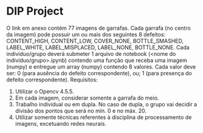 # DIP Project 
O link em anexo contém 77 imagens de garrafas. Cada garrafa (no centro da imagem) pode possuir um ou mais dos seguintes 8 defeitos:
CONTENT_HIGH,
CONTENT_LOW,
COVER_NONE,
BOTTLE_SMASHED,
LABEL_WHITE,
LABEL_MISPLACED,
LABEL_NONE,
BOTTLE_NONE.
Cada indivíduo/grupo deverá submeter 1 arquivo de notebook (<nome do indivíduo/grupo>.ipynb) contendo uma função que receba uma imagem (numpy) e entregue um array (numpy) contendo 8 valores. Cada valor deve ser:
0 (para ausência do defeito correspondente), ou;
1 (para presença do defeito correspondente).
Requisitos:
1. Utilizar o Opencv 4.5.5.
2. Em cada imagem, considerar somente a garrafa do meio.
3. Trabalho individual ou em dupla. No caso de dupla, o grupo vai decidir a divisão dos pontos que será no mín. 0 e no máx. 20.
4. Utilizar somente técnicas referentes à disciplina de processamento de imagens, excetuando redes neurais.
